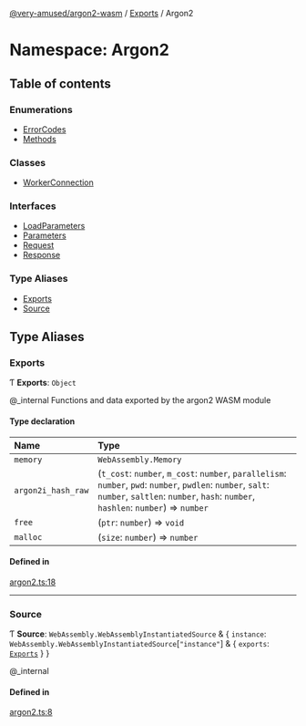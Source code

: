 [@very-amused/argon2-wasm](../README.md) / [Exports](../modules.md) / Argon2

# Namespace: Argon2

## Table of contents

### Enumerations

- [ErrorCodes](../enums/Argon2.ErrorCodes.md)
- [Methods](../enums/Argon2.Methods.md)

### Classes

- [WorkerConnection](../classes/Argon2.WorkerConnection.md)

### Interfaces

- [LoadParameters](../interfaces/Argon2.LoadParameters.md)
- [Parameters](../interfaces/Argon2.Parameters.md)
- [Request](../interfaces/Argon2.Request.md)
- [Response](../interfaces/Argon2.Response.md)

### Type Aliases

- [Exports](Argon2.md#exports)
- [Source](Argon2.md#source)

## Type Aliases

### Exports

Ƭ **Exports**: `Object`

@_internal
Functions and data exported by the argon2 WASM module

#### Type declaration

| Name | Type |
| :------ | :------ |
| `memory` | `WebAssembly.Memory` |
| `argon2i_hash_raw` | (`t_cost`: `number`, `m_cost`: `number`, `parallelism`: `number`, `pwd`: `number`, `pwdlen`: `number`, `salt`: `number`, `saltlen`: `number`, `hash`: `number`, `hashlen`: `number`) => `number` |
| `free` | (`ptr`: `number`) => `void` |
| `malloc` | (`size`: `number`) => `number` |

#### Defined in

[argon2.ts:18](https://github.com/very-amused/argon2-wasm/blob/123f4be/src/argon2.ts#L18)

___

### Source

Ƭ **Source**: `WebAssembly.WebAssemblyInstantiatedSource` & { `instance`: `WebAssembly.WebAssemblyInstantiatedSource`[``"instance"``] & { `exports`: [`Exports`](Argon2.md#exports)  }  }

@_internal

#### Defined in

[argon2.ts:8](https://github.com/very-amused/argon2-wasm/blob/123f4be/src/argon2.ts#L8)
